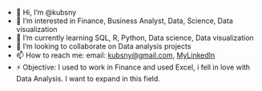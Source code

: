 - 👋 Hi, I’m @kubsny
- 👀 I’m interested in Finance, Business Analyst, Data, Science, Data visualization
- 🌱 I’m currently learning SQL, R, Python, Data science, Data visualization
- 💞️ I’m looking to collaborate on Data analysis projects
- 📫 How to reach me: email: kubsny@gmail.com, [MyLinkedIn](https://www.linkedin.com/in/kub-sny/)
- ⚡ Objective: I used to work in Finance and used Excel, i fell in love with Data Analysis. I want to expand in this field.

<!---
kubsny/kubsny is a ✨ special ✨ repository because its `README.md` (this file) appears on your GitHub profile.
You can click the Preview link to take a look at your changes.
--->
